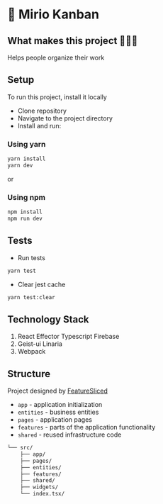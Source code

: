 # 🍎 Mirio Kanban

## What makes this project 🧙🏻‍♂️

 Helps people organize their work

## Setup

To run this project, install it locally

- Clone repository
- Navigate to the project directory
- Install and run:

### Using yarn

```bash
yarn install
yarn dev
```

or

### Using npm

```bash
npm install
npm run dev
```

## Tests

- Run tests

```bash
yarn test
```

- Clear jest cache

```bash
yarn test:clear
```

## Technology Stack

1. React Effector Typescript Firebase
2. Geist-ui Linaria
3. Webpack

## Structure

Project designed by [FeatureSliced](https://feature-sliced.design/)

- `app` - application initialization
- `entities` - business entities
- `pages` - application pages
- `features` - parts of the application functionality
- `shared` - reused infrastructure code

```sh
└── src/
    ├── app/
    ├── pages/
    ├── entities/
    ├── features/
    ├── shared/
    ├── widgets/
    └── index.tsx/
